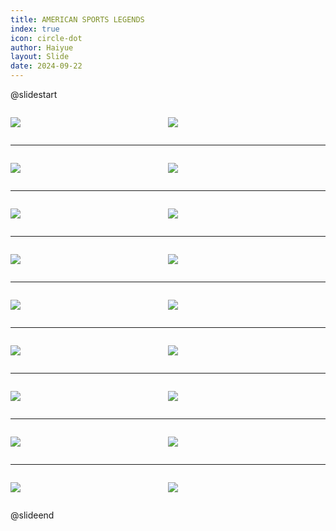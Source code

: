 ```yaml
---
title: AMERICAN SPORTS LEGENDS
index: true
icon: circle-dot
author: Haiyue
layout: Slide
date: 2024-09-22
---
```

 
@slidestart

<div style="display:flex">
<div style="flex:1">

![](https://raw.githubusercontent.com/yclord/reading/refs/heads/master/english/Level-W/AMERICAN%20SPORTS%20LEGENDS/001.webp)
</div>
<div style="flex:1">

![](https://raw.githubusercontent.com/yclord/reading/refs/heads/master/english/Level-W/AMERICAN%20SPORTS%20LEGENDS/002.webp)
</div>
</div>

---

<div style="display:flex">
<div style="flex:1">

![](https://raw.githubusercontent.com/yclord/reading/refs/heads/master/english/Level-W/AMERICAN%20SPORTS%20LEGENDS/003.webp)
</div>
<div style="flex:1">

![](https://raw.githubusercontent.com/yclord/reading/refs/heads/master/english/Level-W/AMERICAN%20SPORTS%20LEGENDS/004.webp)
</div>
</div>

---

<div style="display:flex">
<div style="flex:1">

![](https://raw.githubusercontent.com/yclord/reading/refs/heads/master/english/Level-W/AMERICAN%20SPORTS%20LEGENDS/005.webp)
</div>
<div style="flex:1">

![](https://raw.githubusercontent.com/yclord/reading/refs/heads/master/english/Level-W/AMERICAN%20SPORTS%20LEGENDS/006.webp)
</div>
</div>

---

<div style="display:flex">
<div style="flex:1">

![](https://raw.githubusercontent.com/yclord/reading/refs/heads/master/english/Level-W/AMERICAN%20SPORTS%20LEGENDS/007.webp)
</div>
<div style="flex:1">

![](https://raw.githubusercontent.com/yclord/reading/refs/heads/master/english/Level-W/AMERICAN%20SPORTS%20LEGENDS/008.webp)
</div>
</div>

---

<div style="display:flex">
<div style="flex:1">

![](https://raw.githubusercontent.com/yclord/reading/refs/heads/master/english/Level-W/AMERICAN%20SPORTS%20LEGENDS/009.webp)
</div>
<div style="flex:1">

![](https://raw.githubusercontent.com/yclord/reading/refs/heads/master/english/Level-W/AMERICAN%20SPORTS%20LEGENDS/010.webp)
</div>
</div>

---

<div style="display:flex">
<div style="flex:1">

![](https://raw.githubusercontent.com/yclord/reading/refs/heads/master/english/Level-W/AMERICAN%20SPORTS%20LEGENDS/011.webp)
</div>
<div style="flex:1">

![](https://raw.githubusercontent.com/yclord/reading/refs/heads/master/english/Level-W/AMERICAN%20SPORTS%20LEGENDS/012.webp)
</div>
</div>

---

<div style="display:flex">
<div style="flex:1">

![](https://raw.githubusercontent.com/yclord/reading/refs/heads/master/english/Level-W/AMERICAN%20SPORTS%20LEGENDS/013.webp)
</div>
<div style="flex:1">

![](https://raw.githubusercontent.com/yclord/reading/refs/heads/master/english/Level-W/AMERICAN%20SPORTS%20LEGENDS/014.webp)
</div>
</div>

---

<div style="display:flex">
<div style="flex:1">

![](https://raw.githubusercontent.com/yclord/reading/refs/heads/master/english/Level-W/AMERICAN%20SPORTS%20LEGENDS/015.webp)
</div>
<div style="flex:1">

![](https://raw.githubusercontent.com/yclord/reading/refs/heads/master/english/Level-W/AMERICAN%20SPORTS%20LEGENDS/016.webp)
</div>
</div>

---

<div style="display:flex">
<div style="flex:1">

![](https://raw.githubusercontent.com/yclord/reading/refs/heads/master/english/Level-W/AMERICAN%20SPORTS%20LEGENDS/017.webp)
</div>
<div style="flex:1">

![](https://raw.githubusercontent.com/yclord/reading/refs/heads/master/english/Level-W/AMERICAN%20SPORTS%20LEGENDS/018.webp)
</div>
</div>

@slideend